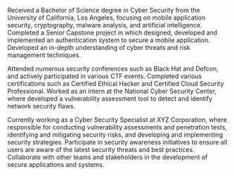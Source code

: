 Received a Bachelor of Science degree in Cyber Security from the University of California, Los Angeles, focusing on mobile application security, cryptography, malware analysis, and artificial intelligence. Completed a Senior Capstone project in which designed, developed and implemented an authentication system to secure a mobile application. Developed an in-depth understanding of cyber threats and risk management techniques.

Attended numerous security conferences such as Black Hat and Defcon, and actively participated in various CTF events. Completed various certifications such as Certified Ethical Hacker and Certified Cloud Security Professional. Worked as an intern at the National Cyber Security Center, where developed a vulnerability assessment tool to detect and identify network security flaws.

Currently working as a Cyber Security Specialist at XYZ Corporation, where responsible for conducting vulnerability assessments and penetration tests, identifying and mitigating security risks, and developing and implementing security strategies. Participate in security awareness initiatives to ensure all users are aware of the latest security threats and best practices. Collaborate with other teams and stakeholders in the development of secure applications and systems.